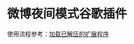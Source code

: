 # 微博夜间模式谷歌插件

使用流程参考：[加载已解压的扩展程序](https://developer.chrome.com/docs/extensions/get-started/tutorial/hello-world?hl=zh-cn#load-unpacked)
